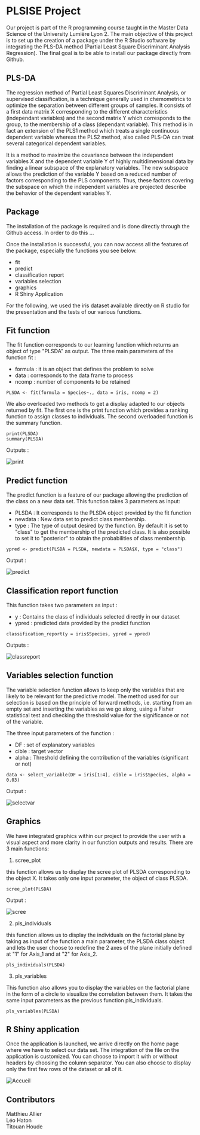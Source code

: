 # PLSISE Project

Our project is part of the R programming course taught in the Master Data Science of the University Lumière Lyon 2. The main objective of this project is to set up the creation of a package under the R Studio software by integrating the PLS-DA method (Partial Least Square Discriminant Analysis Regression). The final goal is to be able to install our package directly from Github. 

## PLS-DA
The regression method of Partial Least Squares Discriminant Analysis, or supervised classification, is a technique generally used in chemometrics to optimize the separation between different groups of samples. It consists of a first data matrix X corresponding to the different characteristics (independant variables) and the second matrix Y which corresponds to the group, to the membership of a class (dependant variable). This method is in fact an extension of the PLS1 method which treats a single continuous dependent variable whereas the PLS2 method, also called PLS-DA can treat several categorical dependent variables. 

It is a method to maximize the covariance between the independent variables X and the dependent variable Y of highly multidimensional data by finding a linear subspace of the explanatory variables. The new subspace allows the prediction of the variable Y based on a reduced number of factors corresponding to the PLS components. Thus, these factors covering the subspace on which the independent variables are projected describe the behavior of the dependent variables Y.

## Package 
The installation of the package is required and is done directly through the Github access. In order to do this ...

Once the installation is successful, you can now access all the features of the package, especially the functions you see below.
- fit
- predict
- classification report
- variables selection
- graphics
- R Shiny Application

For the following, we used the iris dataset available directly on R studio for the presentation and the tests of our various functions.

## Fit function
The fit function corresponds to our learning function which returns an object of type "PLSDA" as output. The three main parameters of the function fit :
- formula : it is an object that defines the problem to solve
- data : corresponds to the data frame to process
- ncomp : number of components to be retained 
```
PLSDA <- fit(formula = Species~., data = iris, ncomp = 2)
```
We also overloaded two methods to get a display adapted to our objects returned by fit. The first one is the print function which provides a ranking function to assign classes to individuals. The second overloaded function is the summary function.
```
print(PLSDA)
summary(PLSDA)
```
Outputs :

![print](https://github.com/h-titouan/PLSISE/blob/main/img/print.png)

## Predict function
The predict function is a feature of our package allowing the prediction of the class on a new data set. This function takes 3 parameters as input:
- PLSDA : It corresponds to the PLSDA object provided by the fit function
- newdata : New data set to predict class membership.
- type : The type of output desired by the function. By default it is set to "class" to get the membership of the predicted class. It is also possible to set it to "posterior" to obtain the probabilities of class membership.
```
ypred <- predict(PLSDA = PLSDA, newdata = PLSDA$X, type = "class")
```
Output :

![predict](https://github.com/h-titouan/PLSISE/blob/main/img/predict.png)

## Classification report function
This function takes two parameters as input :
- y : Contains the class of individuals selected directly in our dataset
- ypred : predicted data provided by the predict function
```
classification_report(y = iris$Species, ypred = ypred)
```
Outputs :

![classreport](https://github.com/h-titouan/PLSISE/blob/main/img/classreport.png)

##  Variables selection function
The variable selection function allows to keep only the variables that are likely to be relevant for the predictive model. The method used for our selection is based on the principle of forward methods, i.e. starting from an empty set and inserting the variables as we go along, using a Fisher statistical test and checking the threshold value for the significance or not of the variable.

The three input parameters of the function :
- DF : set of explanatory variables
- cible : target vector
- alpha : Threshold defining the contribution of the variables (significant or not)
```
data <- select_variable(DF = iris[1:4], cible = iris$Species, alpha = 0.03)
```
Output :

![selectvar](https://github.com/h-titouan/PLSISE/blob/main/img/selectvar.png)

## Graphics
We have integrated graphics within our project to provide the user with a visual aspect and more clarity in our function outputs and results.
There are 3 main functions:
1. scree_plot

this function allows us to display the scree plot of PLSDA corresponding to the object X. It takes only one input parameter, the object of class PLSDA.
```
scree_plot(PLSDA)
```
Output :

![scree](https://github.com/h-titouan/PLSISE/blob/main/img/scree.png)

2. pls_individuals

this function allows us to display the individuals on the factorial plane by taking as input of the function a main parameter, the PLSDA class object and lets the user choose to redefine the 2 axes of the plane initially defined at "1" for Axis_1 and at "2" for Axis_2.
```
pls_individuals(PLSDA)
```

3. pls_variables

This function also allows you to display the variables on the factorial plane in the form of a circle to visualize the correlation between them. It takes the same input parameters as the previous function pls_individuals.
```
pls_variables(PLSDA)
```


## R Shiny application
Once the application is launched, we arrive directly on the home page where we have to select our data set. The integration of the file on the application is customized. You can choose to import it with or without headers by choosing the column separator. You can also choose to display only the first few rows of the dataset or all of it. 

![Accueil](https://github.com/h-titouan/PLSISE/blob/main/img/Accueil.png)


## Contributors

Matthieu Allier  
Léo Haton  
Titouan Houde



